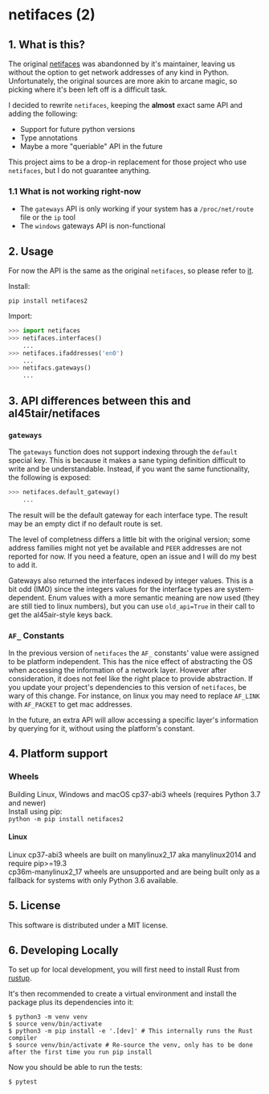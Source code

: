 # netifaces (2)

## 1. What is this?

The original [netifaces](https://github.com/al45tair/netifaces) was abandonned by it's maintainer,
leaving us without the option to get network addresses of any kind in Python. Unfortunately, the
original sources are more akin to arcane magic, so picking where it's been left off is a difficult
task.

I decided to rewrite `netifaces`, keeping the **almost** exact same API and adding the following:

- Support for future python versions
- Type annotations
- Maybe a more "queriable" API in the future

This project aims to be a drop-in replacement for those project who use `netifaces`, but I do not
guarantee anything.


### 1.1 What is not working **right-now**

- The `gateways` API is only working if your system has a `/proc/net/route` file or the `ip` tool
- The `windows` gateways API is non-functional

## 2. Usage

For now the API is the same as the original `netifaces`, so please refer to [it](https://github.com/al45tair/netifaces).

Install:
```shell
pip install netifaces2
```

Import:
```python
>>> import netifaces
>>> netifaces.interfaces()  
    ...
>>> netifaces.ifaddresses('en0')
    ...
>>> netifacs.gateways()
    ...
```

## 3. API differences between this and al45tair/netifaces

### `gateways`

The `gateways` function does not support indexing through the `default` special key. This is because it makes a
sane typing definition difficult to write and be understandable. Instead, if you want the same functionality,
the following is exposed:

```python
>>> netifaces.default_gateway()
    ...
```

The result will be the default gateway for each interface type. The result may
be an empty dict if no default route is set.

The level of completness differs a little bit with the original version; some
address families might not yet be available and `PEER` addresses are not
reported for now. If you need a feature, open an issue and I will do my best to
add it.

Gateways also returned the interfaces indexed by integer values. This is a bit
odd (IMO) since the integers values for the interface types are
system-dependent. Enum values with a more semantic meaning are now used (they
        are still tied to linux numbers), but you can use `old_api=True` in
their call to get the al45air-style keys back.

### `AF_` Constants

In the previous version of `netifaces` the `AF_` constants' value were assigned
to be platform independent. This has the nice effect of abstracting the OS when
accessing the information of a network layer. However after consideration, it
does not feel like the right place to provide abstraction. If you update your
project's dependencies to this version of `netifaces`, be wary of this change.
For instance, on linux you may need to replace `AF_LINK` with `AF_PACKET` to get
mac addresses.

In the future, an extra API will allow accessing a specific layer's information
by querying for it, without using the platform's constant.

## 4. Platform support

### Wheels
Building Linux, Windows and macOS cp37-abi3 wheels (requires Python 3.7 and newer)  
Install using pip:  
`python -m pip install netifaces2`

#### Linux  
Linux cp37-abi3 wheels are built on manylinux2_17 aka manylinux2014 and require pip>=19.3  
cp36m-manylinux2_17 wheels are unsupported and are being built only as a fallback
for systems with only Python 3.6 available.

## 5. License

This software is distributed under a MIT license.

## 6. Developing Locally

To set up for local development, you will first need to install Rust from [rustup](https://rustup.rs/).

It's then recommended to create a virtual environment and install the package plus its dependencies into it:
```
$ python3 -m venv venv
$ source venv/bin/activate
$ python3 -m pip install -e '.[dev]' # This internally runs the Rust compiler
$ source venv/bin/activate # Re-source the venv, only has to be done after the first time you run pip install
```

Now you should be able to run the tests:
```
$ pytest
```